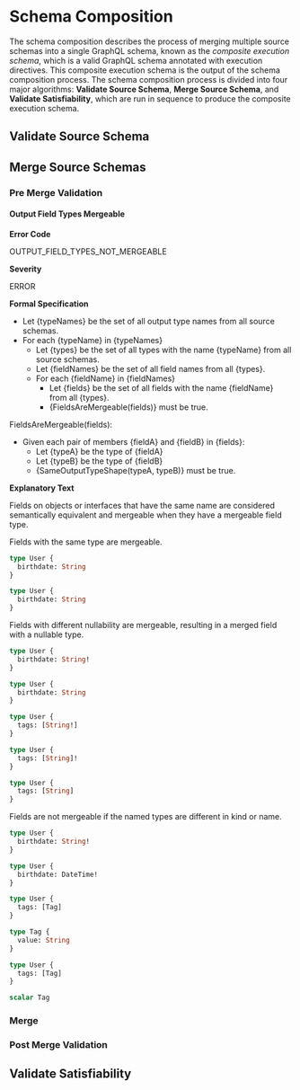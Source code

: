 # Schema Composition

The schema composition describes the process of merging multiple source schemas
into a single GraphQL schema, known as the _composite execution schema_, which
is a valid GraphQL schema annotated with execution directives. This composite
execution schema is the output of the schema composition process. The schema
composition process is divided into four major algorithms: **Validate Source
Schema**, **Merge Source Schema**, and **Validate Satisfiability**, which are
run in sequence to produce the composite execution schema.

## Validate Source Schema

## Merge Source Schemas

### Pre Merge Validation

#### Output Field Types Mergeable

**Error Code**

OUTPUT_FIELD_TYPES_NOT_MERGEABLE

**Severity**

ERROR

**Formal Specification**

- Let {typeNames} be the set of all output type names from all source schemas.
- For each {typeName} in {typeNames}
  - Let {types} be the set of all types with the name {typeName} from all source
    schemas.
  - Let {fieldNames} be the set of all field names from all {types}.
  - For each {fieldName} in {fieldNames}
    - Let {fields} be the set of all fields with the name {fieldName} from all
      {types}.
    - {FieldsAreMergeable(fields)} must be true.

FieldsAreMergeable(fields):

- Given each pair of members {fieldA} and {fieldB} in {fields}:
  - Let {typeA} be the type of {fieldA}
  - Let {typeB} be the type of {fieldB}
  - {SameOutputTypeShape(typeA, typeB)} must be true.

**Explanatory Text**

Fields on objects or interfaces that have the same name are considered
semantically equivalent and mergeable when they have a mergeable field type.

Fields with the same type are mergeable.

```graphql example
type User {
  birthdate: String
}

type User {
  birthdate: String
}
```

Fields with different nullability are mergeable, resulting in a merged field
with a nullable type.

```graphql example
type User {
  birthdate: String!
}

type User {
  birthdate: String
}
```

```graphql example
type User {
  tags: [String!]
}

type User {
  tags: [String]!
}

type User {
  tags: [String]
}
```

Fields are not mergeable if the named types are different in kind or name.

```graphql counter-example
type User {
  birthdate: String!
}

type User {
  birthdate: DateTime!
}
```

```graphql counter-example
type User {
  tags: [Tag]
}

type Tag {
  value: String
}

type User {
  tags: [Tag]
}

scalar Tag
```

### Merge

### Post Merge Validation

## Validate Satisfiability
